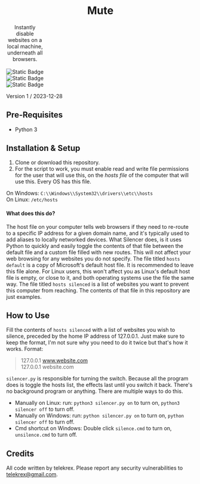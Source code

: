 <h1 align="center" style="margin-top: -10px"> Mute </h1>
<p align="center" style="width: 100;">
   Instantly disable websites on a local machine, underneath all browsers.<br><br>
   <img alt="Static Badge" src="https://img.shields.io/badge/Status-Complete-black">
   <img alt="Static Badge" src="https://img.shields.io/badge/Windows-blue">
   <img alt="Static Badge" src="https://img.shields.io/badge/Linux-orange">
</p>

Version 1 / 2023-12-28

## Pre-Requisites
- Python 3

## Installation & Setup
1. Clone or download this repository.
2. For the script to work, you must enable read and write file permissions for the user that will use this, on the *hosts file* of the computer that will use this. Every OS has this file.  

 On Windows:  `C:\\Windows\\System32\\drivers\\etc\\hosts`  
 On Linux:  `/etc/hosts`  

#### What does this do?
The host file on your computer tells web browsers if they need to re-route to a specific IP address for a given domain name, and it's typically used to add aliases to locally networked devices. What Silencer does, is it uses Python to quickly and easily toggle the contents of that file between the default file and a custom file filled with new routes. This will not affect your web browsing for any websites you do not specify. The file titled `hosts default` is a copy of Microsoft's default host file. It is recommended to leave this file alone. For Linux users, this won't affect you as Linux's default host file is empty, or close to it, and both operating systems use the file the same way. The file titled `hosts silenced` is a list of websites you want to prevent this computer from reaching. The contents of that file in this repository are just examples.

## How to Use
Fill the contents of `hosts silenced` with a list of websites you wish to silence, preceded by the home IP address of 127.0.0.1. Just make sure to keep the format, I'm not sure why you need to do it twice but that's how it works. Format:
>127.0.0.1 www.website.com  
>127.0.0.1 website.com  

`silencer.py` is responsible for turning the switch. Because all the program does is toggle the hosts list, the effects last until you switch it back. There's no background program or anything. There are multiple ways to do this.

- Manually on Linux: run: `python3 silencer.py on` to turn on, `python3 silencer off` to turn off.
- Manually on Windows: run: `python silencer.py on` to turn on, `python silencer off` to turn off.
- Cmd shortcut on Windows: Double click `silence.cmd` to turn on, `unsilence.cmd` to turn off.

## Credits
All code written by telekrex. Please report any security vulnerabilities to telekrex@gmail.com.